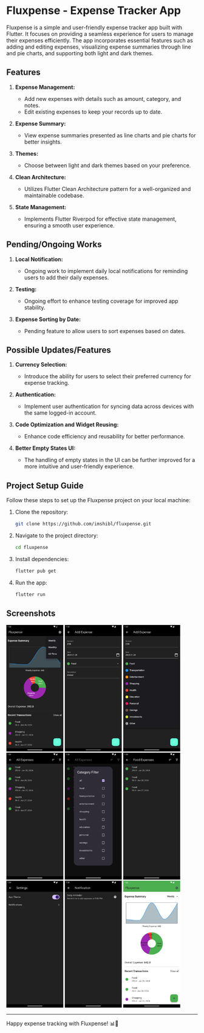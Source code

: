 # Fluxpense - Expense Tracker App

Fluxpense is a simple and user-friendly expense tracker app built with Flutter. It focuses on providing a seamless experience for users to manage their expenses efficiently. The app incorporates essential features such as adding and editing expenses, visualizing expense summaries through line and pie charts, and supporting both light and dark themes.

## Features

1. **Expense Management:**
   - Add new expenses with details such as amount, category, and notes.
   - Edit existing expenses to keep your records up to date.

2. **Expense Summary:**
   - View expense summaries presented as line charts and pie charts for better insights.

3. **Themes:**
   - Choose between light and dark themes based on your preference.

4. **Clean Architecture:**
   - Utilizes Flutter Clean Architecture pattern for a well-organized and maintainable codebase.

5. **State Management:**
   - Implements Flutter Riverpod for effective state management, ensuring a smooth user experience.

## Pending/Ongoing Works

1. **Local Notification:**
   - Ongoing work to implement daily local notifications for reminding users to add their daily expenses.

2. **Testing:**
   - Ongoing effort to enhance testing coverage for improved app stability.

3. **Expense Sorting by Date:**
   - Pending feature to allow users to sort expenses based on dates.

## Possible Updates/Features

1. **Currency Selection:**
   - Introduce the ability for users to select their preferred currency for expense tracking.

2. **Authentication:**
   - Implement user authentication for syncing data across devices with the same logged-in account.

3. **Code Optimization and Widget Reusing:**
   - Enhance code efficiency and reusability for better performance.
  
4. **Better Empty States UI:**
   - The handling of empty states in the UI can be further improved for a more intuitive and user-friendly experience.

## Project Setup Guide

Follow these steps to set up the Fluxpense project on your local machine:

1. Clone the repository:
   ```bash
   git clone https://github.com/imshibl/fluxpense.git
   ```

2. Navigate to the project directory:
   ```bash
   cd fluxpense
   ```

3. Install dependencies:
   ```bash
   flutter pub get
   ```

4. Run the app:
   ```bash
   flutter run
   ```

## Screenshots

<img width="150" src="https://raw.githubusercontent.com/imshibl/fluxpense/main/screenshots/1.png"/>  <img width="150" src="https://raw.githubusercontent.com/imshibl/fluxpense/main/screenshots/2.png"/>  <img width="150" src="https://raw.githubusercontent.com/imshibl/fluxpense/main/screenshots/3.png"/>  <img width="150" src="https://raw.githubusercontent.com/imshibl/fluxpense/main/screenshots/4.png"/>  <img width="150" src="https://raw.githubusercontent.com/imshibl/fluxpense/main/screenshots/5.png"/>  <img width="150" src="https://raw.githubusercontent.com/imshibl/fluxpense/main/screenshots/6.png"/>  <img width="150" src="https://raw.githubusercontent.com/imshibl/fluxpense/main/screenshots/7.png"/>  <img width="150" src="https://raw.githubusercontent.com/imshibl/fluxpense/main/screenshots/8.png"/>  <img width="150" src="https://raw.githubusercontent.com/imshibl/fluxpense/main/screenshots/9.png"/>

---

Happy expense tracking with Fluxpense! 📊💸
